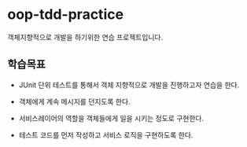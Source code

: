# oop-tdd-practice
객체지향적으로 개발을 하기위한 연습 프로젝트입니다.

## 학습목표

* JUnit 단위 테스트를 통해서 객체 지향적으로 개발을 진행하고자 연습을 한다.

* 객체에게 계속 메시지를 던지도록 한다.

* 서비스레이어의 역할을 객체들에게 일을 시키는 정도로 구현한다.

* 테스트 코드를 먼저 작성하고 서비스 로직을 구현하도록 한다.
